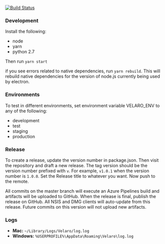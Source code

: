 
[![Build Status](https://dev.azure.com/ryanw51/try-pipelines/_apis/build/status/rwhitmire.try-pipelines?branchName=master)](https://dev.azure.com/ryanw51/try-pipelines/_build/latest?definitionId=1&branchName=master)

### Development
Install the following:
- node
- yarn
- python 2.7

Then run `yarn start`

if you see errors related to native dependencies, run `yarn rebuild`. This will rebuild native
dependencies for the version of node.js currently being used by electron.

### Environments

To test in different environments, set environment variable VELARO_ENV to any of the following:

- development
- test
- staging
- production

### Release

To create a release, update the version number in package.json. Then visit the repository and
draft a new release. The tag version should be the version number prefixed with `v`. For example,
`v1.0.1` when the version number is `1.0.0`. Set the Release title to whatever you want. Now
push to the remote.

All commits on the master branch will execute an Azure Pipelines build and artifacts
will be uploaded to GitHub. When the release is final, publish the release on GitHub. All
NSIS and DMG clients will auto-update from this release. Future commits on this version will
not upload new artifacts.

### Logs

 * **Mac:** `~/Library/Logs/Velaro/log.log`
 * **Windows:** `%USERPROFILE%\AppData\Roaming\Velaro\log.log`
